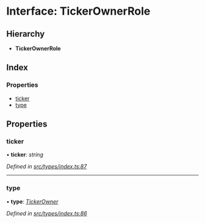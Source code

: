 # Interface: TickerOwnerRole

## Hierarchy

* **TickerOwnerRole**

## Index

### Properties

* [ticker](tickerownerrole.md#ticker)
* [type](tickerownerrole.md#type)

## Properties

###  ticker

• **ticker**: *string*

*Defined in [src/types/index.ts:87](https://github.com/PolymathNetwork/polymesh-sdk/blob/5b409784/src/types/index.ts#L87)*

___

###  type

• **type**: *[TickerOwner](../enums/roletype.md#tickerowner)*

*Defined in [src/types/index.ts:86](https://github.com/PolymathNetwork/polymesh-sdk/blob/5b409784/src/types/index.ts#L86)*
